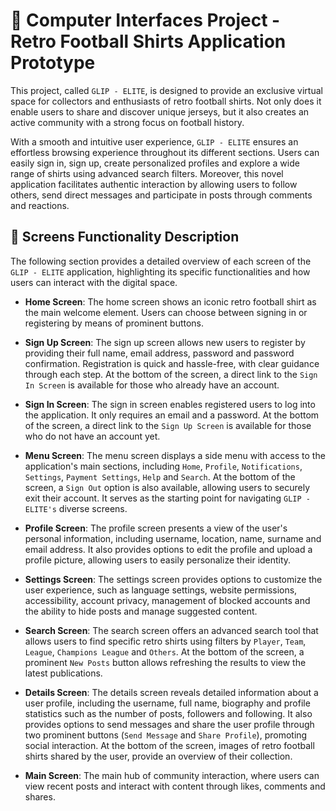 # 📌 Computer Interfaces Project - Retro Football Shirts Application Prototype

This project, called `GLIP - ELITE`, is designed to provide an exclusive virtual space for collectors and enthusiasts of retro football shirts. Not only does it enable users to share and discover unique jerseys, but it also creates an active community with a strong focus on football history.

With a smooth and intuitive user experience, `GLIP - ELITE` ensures an effortless browsing experience throughout its different sections. Users can easily sign in, sign up, create personalized profiles and explore a wide range of shirts using advanced search filters. Moreover, this novel application facilitates authentic interaction by allowing users to follow others, send direct messages and participate in posts through comments and reactions.

## 📲 Screens Functionality Description

The following section provides a detailed overview of each screen of the `GLIP - ELITE` application, highlighting its specific functionalities and how users can interact with the digital space.

- **Home Screen**: The home screen shows an iconic retro football shirt as the main welcome element. Users can choose between signing in or registering by means of prominent buttons.

- **Sign Up Screen**: The sign up screen allows new users to register by providing their full name, email address, password and password confirmation. Registration is quick and hassle-free, with clear guidance through each step. At the bottom of the screen, a direct link to the `Sign In Screen` is available for those who already have an account.

- **Sign In Screen**: The sign in screen enables registered users to log into the application. It only requires an email and a password. At the bottom of the screen, a direct link to the `Sign Up Screen` is available for those who do not have an account yet.

- **Menu Screen**: The menu screen displays a side menu with access to the application's main sections, including `Home`, `Profile`, `Notifications`, `Settings`, `Payment Settings`, `Help` and `Search`. At the bottom of the screen, a `Sign Out` option is also available, allowing users to securely exit their account. It serves as the starting point for navigating `GLIP - ELITE's` diverse screens.

- **Profile Screen**: The profile screen presents a view of the user's personal information, including username, location, name, surname and email address. It also provides options to edit the profile and upload a profile picture, allowing users to easily personalize their identity.

- **Settings Screen**: The settings screen provides options to customize the user experience, such as language settings, website permissions, accessibility, account privacy, management of blocked accounts and the ability to hide posts and manage suggested content.

- **Search Screen**: The search screen offers an advanced search tool that allows users to find specific retro shirts using filters by `Player`, `Team`, `League`, `Champions League` and `Others`. At the bottom of the screen, a prominent `New Posts`  button allows refreshing the results to view the latest publications.

- **Details Screen**: The details screen reveals detailed information about a user profile, including the username, full name, biography and profile statistics such as the number of posts, followers and following. It also provides options to send messages and share the user profile through two prominent buttons (`Send Message` and `Share Profile`), promoting social interaction. At the bottom of the screen, images of retro football shirts shared by the user, provide an overview of their collection.

- **Main Screen**: The main hub of community interaction, where users can view recent posts and interact with content through likes, comments and shares.
